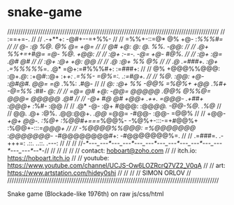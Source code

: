 # snake-game
////////////////////////////////////////////////////////////////////////////////////////////////
//                      :==+=-.                                                               //
//      .-+**+:       -@#+--=+%%-                                                             //
//    =%%+-::=@*      @%       +@-                      :*%%%#=                               //
//   *@-      :@*     %@.       @%                     *@=   +@=                              //
//   @#        +@:    *@:       *@.                   %%.   -@@:                              //
//  .@+         %%+=+#@=        =@-                  %@.   +@@:                               //
//  :@+          :-=-.          -@=                 +@-   #@%.                                //
//  :@+                         :@=                .@#   *@#                                  //
//  :@+                         :@+                +@:   @@                                   //
//  .@*                         :@+                %%    @%                                   //
//  .@*          .=*###+.       :@+  .=*%%%%%*=.  .@*    =@+:=#%%%#+:        :=*###*+:        //
//   @%         +@@@%%@@@:      :@+.*@*:     :+@#::@+     :+*+:   .=%%-    =@%=:. .:=#@+.     //
//   %@.       :@@:    +@-      :@#@#.          *@*@=                =@* .%%:         .#@-    //
//   *@:       :@+     %%       -@@%      =%@%+  +@@*          .*%#+  -@=%%      :*##-  *@:   //
//   =@=        @#    +@:       -@@=      @@@@@  .@@%          *@%%@=  @@@=      @@@@@  .@#   //
//   -@+        #@    @#        +@@+      .+*+.  =@@@-         .+##+  :@@@+      :*%#-  :@@   //
//   .@*        -@-  :@+        #@@@:           :@@*@@.              -@@-%@.           .%@*   //
//    @@.       .@+  :@%.      .@@:@@+.       .*@@* =@@=           -#@@- :@@-         =@@%    //
//    +@@*-     +@+   *@@*-.  :%@+ :%@@#+===*%@@%-   -%@%+-:::-=+#@@%+    :%@@+-:::=*@@@+     //
//     -%@@@@%%@@@:    =%@@@@@@@*    :*@@@@@@@*-       -#@@@@@@@@#+:        -#@@@@@@@%=.      //
//       .=*###*=.       .-+++=:        .::.              ..::.                .---:          //
//                                                                                            //
//_-*-_-*-_-*-_-*-_-*-_-*-_-*-_-*-_-*-_-*-_-*-_-*-_-*-_-*-_-*-_-*-_-*-_-*-_-*-_-*-_-*-_-*-_-*-//
//                                                                                            //
//                                                                                            //
//                               contact:   hoboart@zoho.com                                  //
//                           itch.io:   https://hoboart.itch.io                               //
//              youtube:   https://www.youtube.com/channel/UCJS-Ow6LOZRcrQ7VZ2_V0qA           //
//                        art:   https://www.artstation.com/hidey0shi                         //
//                                                                                            //
//                                                                               SIMON ORLOV  //
////////////////////////////////////////////////////////////////////////////////////////////////

Snake game (Blockade-like 1976th) on raw js/css/html 
